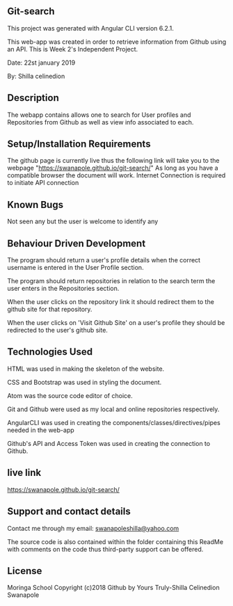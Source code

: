 
## Git-search
This project was generated with Angular CLI version 6.2.1.

This web-app was created in order to retrieve information from Github using an API.
This is Week 2's Independent Project.

Date: 22st january 2019

By: Shilla celinedion

## Description

The webapp contains allows one to search for User profiles and Repositories from Github as well as view info associated to each.

## Setup/Installation Requirements

The github page is currently live thus the following link will take you to the webpage "https://swanapole.github.io/git-search/" As long as you have a compatible browser the document will work. Internet Connection is required to initiate API connection

## Known Bugs
Not seen any but the user is welcome to identify any

## Behaviour Driven Development
The program should return a user's profile details when the correct username is entered in the User Profile section.

The program should return repositories in relation to the search term the user enters in the Repositories section.

When the user clicks on the repository link it should redirect them to the github site for that repository.

When the user clicks on 'Visit Github Site' on a user's profile they should be redirected to the user's github site.

## Technologies Used
HTML was used in making the skeleton of the website.

CSS and Bootstrap was used in styling the document.

Atom was the source code editor of choice.

Git and Github were used as my local and online repositories respectively.

AngularCLI was used in creating the components/classes/directives/pipes needed in the web-app

Github's API and Access Token was used in creating the connection to Github.

## live link
https://swanapole.github.io/git-search/

## Support and contact details
Contact me through my email: swanapoleshilla@yahoo.com

The source code is also contained within the folder containing this ReadMe with comments on the code thus third-party support can be offered.

## License
Moringa School Copyright (c)2018 Github by Yours Truly-Shilla Celinedion Swanapole

